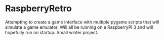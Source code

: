 # RaspberryRetro

Attempting to create a game interface with multiple pygame scripts that will simulate a game emulator. Will all be running on a RaspberryPi 3 and will hopefully run on startup. Small winter project.
